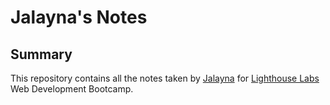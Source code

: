 # Jalayna's Notes
## Summary
 This repository contains all the notes taken by [Jalayna](https://github.com/jalaynatipantiza) for [Lighthouse Labs](https://www.lighthouselabs.ca/) Web Development Bootcamp. 
